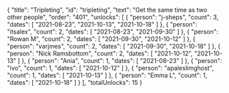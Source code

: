 {
  "title": "Tripleting",
  "id": "tripleting",
  "text": "Get the same time as two other people",
  "order": "401",
  "unlocks": [
    {
      "person": "j-sheps",
      "count": 3,
      "dates": [
        "2021-08-23",
        "2021-10-13",
        "2021-10-18"
      ]
    },
    {
      "person": "itsalex",
      "count": 2,
      "dates": [
        "2021-08-23",
        "2021-09-30"
      ]
    },
    {
      "person": "Rowan M",
      "count": 2,
      "dates": [
        "2021-09-30",
        "2021-10-12"
      ]
    },
    {
      "person": "varjmes",
      "count": 2,
      "dates": [
        "2021-09-30",
        "2021-10-18"
      ]
    },
    {
      "person": "Nick Ramsbottom",
      "count": 2,
      "dates": [
        "2021-10-12",
        "2021-10-13"
      ]
    },
    {
      "person": "Ania",
      "count": 1,
      "dates": [
        "2021-08-23"
      ]
    },
    {
      "person": "ivo",
      "count": 1,
      "dates": [
        "2021-10-12"
      ]
    },
    {
      "person": "apaleslimghost",
      "count": 1,
      "dates": [
        "2021-10-13"
      ]
    },
    {
      "person": "Emma L",
      "count": 1,
      "dates": [
        "2021-10-18"
      ]
    }
  ],
  "totalUnlocks": 15
}